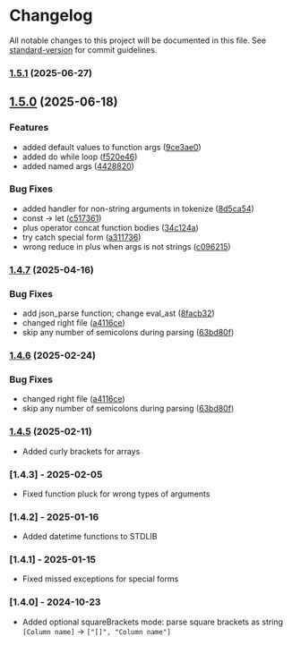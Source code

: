 # Changelog

All notable changes to this project will be documented in this file. See [standard-version](https://github.com/conventional-changelog/standard-version) for commit guidelines.

### [1.5.1](https://gito.luxms.com/luxmsbi/luxmsbi-lpe/compare/v1.5.0...v1.5.1) (2025-06-27)

## [1.5.0](https://gito.luxms.com/luxmsbi/luxmsbi-lpe/compare/v1.4.7...v1.5.0) (2025-06-18)


### Features

* added default values to function args ([9ce3ae0](https://gito.luxms.com/luxmsbi/luxmsbi-lpe/commit/9ce3ae009e5688513e81259c6b47a184e5a4df78))
* added do while loop ([f520e46](https://gito.luxms.com/luxmsbi/luxmsbi-lpe/commit/f520e46712947728548a73b5c0cef5bd351b1352))
* added named args ([4428820](https://gito.luxms.com/luxmsbi/luxmsbi-lpe/commit/4428820eeebdbd3e9ee08b7225af3987e8132545))


### Bug Fixes

* added handler for non-string arguments in tokenize ([8d5ca54](https://gito.luxms.com/luxmsbi/luxmsbi-lpe/commit/8d5ca54d5b7a3278e90b227b697d6aea66f3661a))
* const -> let ([c517361](https://gito.luxms.com/luxmsbi/luxmsbi-lpe/commit/c5173610666fefc192c934e910db6634ac2229d3))
* plus operator concat function bodies ([34c124a](https://gito.luxms.com/luxmsbi/luxmsbi-lpe/commit/34c124a589efed31451c46ef7f9b673abed0d724))
* try catch special form ([a311736](https://gito.luxms.com/luxmsbi/luxmsbi-lpe/commit/a3117366265f0978b4e16774174d176abdcbb6ac))
* wrong reduce in plus when args is not strings ([c096215](https://gito.luxms.com/luxmsbi/luxmsbi-lpe/commit/c0962155b96780baea0455a5b55ffe7ac1adf8de))

### [1.4.7](https://gito.luxms.com/luxmsbi/luxmsbi-lpe/compare/v1.4.5...v1.4.7) (2025-04-16)


### Bug Fixes

* add json_parse function; change eval_ast ([8facb32](https://gito.luxms.com/luxmsbi/luxmsbi-lpe/commit/8facb3293ba161aa0b60354198836211e262b1b8))
* changed right file ([a4116ce](https://gito.luxms.com/luxmsbi/luxmsbi-lpe/commit/a4116ce192e39905870ddeed23ab366035af99ae))
* skip any number of semicolons during parsing ([63bd80f](https://gito.luxms.com/luxmsbi/luxmsbi-lpe/commit/63bd80fd834dfc02b06d74e1af6dd48be132e9e1))

### [1.4.6](https://gito.luxms.com/luxmsbi/luxmsbi-lpe/compare/v1.4.5...v1.4.6) (2025-02-24)


### Bug Fixes

* changed right file ([a4116ce](https://gito.luxms.com/luxmsbi/luxmsbi-lpe/commit/a4116ce192e39905870ddeed23ab366035af99ae))
* skip any number of semicolons during parsing ([63bd80f](https://gito.luxms.com/luxmsbi/luxmsbi-lpe/commit/63bd80fd834dfc02b06d74e1af6dd48be132e9e1))

### [1.4.5](https://github.com/luxms/luxmsbi-lpe/compare/v1.4.3...v1.4.5) (2025-02-11)
- Added curly brackets for arrays

### [1.4.3] - 2025-02-05
- Fixed function pluck for wrong types of arguments

### [1.4.2] - 2025-01-16
- Added datetime functions to STDLIB 

### [1.4.1] - 2025-01-15
- Fixed missed exceptions for special forms

### [1.4.0] - 2024-10-23
- Added optional squareBrackets mode: parse square brackets as string `[Column name]` -> `["[]", "Column name"]` 
